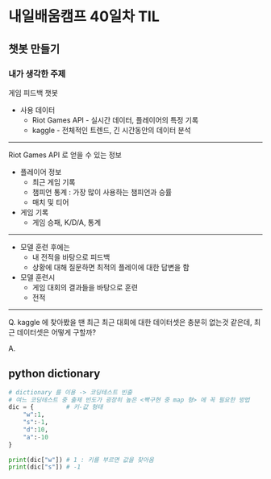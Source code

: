 # 내일배움캠프 40일차 TIL

## 챗봇 만들기
### 내가 생각한 주제
게임 피드백 챗봇
* 사용 데이터
  * Riot Games API - 실시간 데이터, 플레이어의 특정 기록
  * kaggle - 전체적인 트렌드, 긴 시간동안의 데이터 분석
---
Riot Games API 로 얻을 수 있는 정보
* 플레이어 정보 
  * 최근 게임 기록
  * 챔피언 통계 : 가장 많이 사용하는 챔피언과 승률
  * 매치 및 티어
* 게임 기록 
  * 게임 승패, K/D/A, 통계
  
---
  * 모델 훈련 후에는
    * 내 전적을 바탕으로 피드백
    * 상황에 대해 질문하면 최적의 플레이에 대한 답변을 함
* 모델 훈련시
  * 게임 대회의 결과들을 바탕으로 훈련
  * 전적
---
Q. kaggle 에 찾아봤을 땐 최근 최근 대회에 대한 데이터셋은 충분히 없는것 같은데, 최근 데이터셋은 어떻게 구할까?


A.

## python dictionary
```py
# dictionary 를 이용 -> 코딩테스트 빈출
# 여느 코딩테스트 중 출제 빈도가 굉장히 높은 <빡구현 중 map 형> 에 꼭 필요한 방법
dic = {         # 키-값 형태
    "w":1, 
    "s":-1,
    "d":10,
    "a":-10
}
    
print(dic["w"]) # 1 : 키를 부르면 값을 찾아옴
print(dic["s"]) # -1
```
